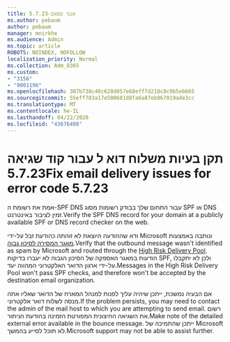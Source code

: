 ```yaml
---
title: אנטי ספאם-5.7.23
ms.author: pebaum
author: pebaum
manager: mnirkhe
ms.audience: Admin
ms.topic: article
ROBOTS: NOINDEX, NOFOLLOW
localization_priority: Normal
ms.collection: Adm_O365
ms.custom:
- "3156"
- "9001196"
ms.openlocfilehash: 307b738c40c620d057e68eff7d218c8c9b5eb665
ms.sourcegitcommit: 55eff703a17e500681d8fa6a87eb067019ade3cc
ms.translationtype: MT
ms.contentlocale: he-IL
ms.lasthandoff: 04/22/2020
ms.locfileid: "43676498"
---
```

# <a name="fix-email-delivery-issues-for-error-code-5723"></a><span data-ttu-id="025dd-102">תקן בעיות משלוח דוא ל עבור קוד שגיאה 5.7.23</span><span class="sxs-lookup"><span data-stu-id="025dd-102">Fix email delivery issues for error code 5.7.23</span></span>

<span data-ttu-id="025dd-103">אמת את רשומת ה-SPF DNS עבור התחום שלך בבודק רשומות מסוג SPF או DNS זמין לציבור באינטרנט.</span><span class="sxs-lookup"><span data-stu-id="025dd-103">Verify the SPF DNS record for your domain at a publicly available SPF or DNS record checker on the web.</span></span>

<span data-ttu-id="025dd-104">ודא שההודעה היוצאת לא זוהתה כהודעת זבל על-ידי Microsoft ונותבה באמצעות [מאגר המסירה לסיכון גבוה](https://docs.microsoft.com/office365/SecurityCompliance/high-risk-delivery-pool-for-outbound-messages).</span><span class="sxs-lookup"><span data-stu-id="025dd-104">Verify that the outbound message wasn't identified as spam by Microsoft and routed through the [High Risk Delivery Pool](https://docs.microsoft.com/office365/SecurityCompliance/high-risk-delivery-pool-for-outbound-messages).</span></span> <span data-ttu-id="025dd-105">הודעות במאגר האספקה של הסיכון הגבוה לא יעברו בדיקות SPF, ולכן לא יתקבלו על-ידי ארגון הדואר האלקטרוני המהווה יעד.</span><span class="sxs-lookup"><span data-stu-id="025dd-105">Messages in the High Risk Delivery Pool won't pass SPF checks, and therefore won't be accepted by the destination email organization.</span></span>

<span data-ttu-id="025dd-106">אם הבעיה נמשכת, ייתכן שיהיה עליך לפנות למנהל המארח של הדואר שאליו אתה מנסה לשלוח דואר אלקטרוני.</span><span class="sxs-lookup"><span data-stu-id="025dd-106">If the problem persists, you may need to contact the admin of the mail host to which you are attempting to send email.</span></span> <span data-ttu-id="025dd-107">רשום את השגיאה החיצונית המפורטת הזמינה בהודעת הניתור.</span><span class="sxs-lookup"><span data-stu-id="025dd-107">Make note of the detailed external error available in the bounce message.</span></span> <span data-ttu-id="025dd-108">ייתכן שהתמיכה של Microsoft לא תוכל לסייע בהמשך.</span><span class="sxs-lookup"><span data-stu-id="025dd-108">Microsoft support may not be able to assist further.</span></span>
